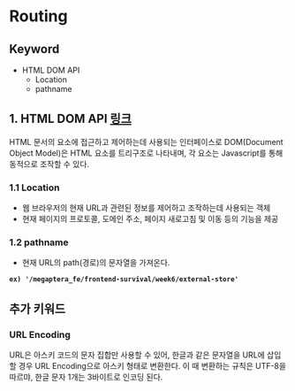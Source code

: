 # Routing

## Keyword

- HTML DOM API
  - Location
  - pathname

## 1. HTML DOM API [링크](https://developer.mozilla.org/ko/docs/Web/API/Location)

HTML 문서의 요소에 접근하고 제어하는데 사용되는 인터페이스로 DOM(Document Object Model)은 HTML 요소를 트리구조로 나타내며, 각 요소는 Javascript를 통해 동적으로 조작할 수 있다.

### 1.1 Location

- 웹 브라우저의 현재 URL과 관련된 정보를 제어하고 조작하는데 사용되는 객체
- 현재 페이지의 프로토콜, 도메인 주소, 페이지 새로고침 및 이동 등의 기능을 제공

### 1.2 pathname

- 현재 URL의 path(경로)의 문자열을 가져온다.

**`ex) '/megaptera_fe/frontend-survival/week6/external-store'`**

## 추가 키워드

### URL Encoding

URL은 아스키 코드의 문자 집합만 사용할 수 있어, 한글과 같은 문자열을 URL에 삽입할 경우 URL Encoding으로 아스키 형태로 변환한다. 이 때 변환하는 규칙은 UTF-8을 따르먀, 한글 문자 1개는 3바이트로 인코딩 된다.
